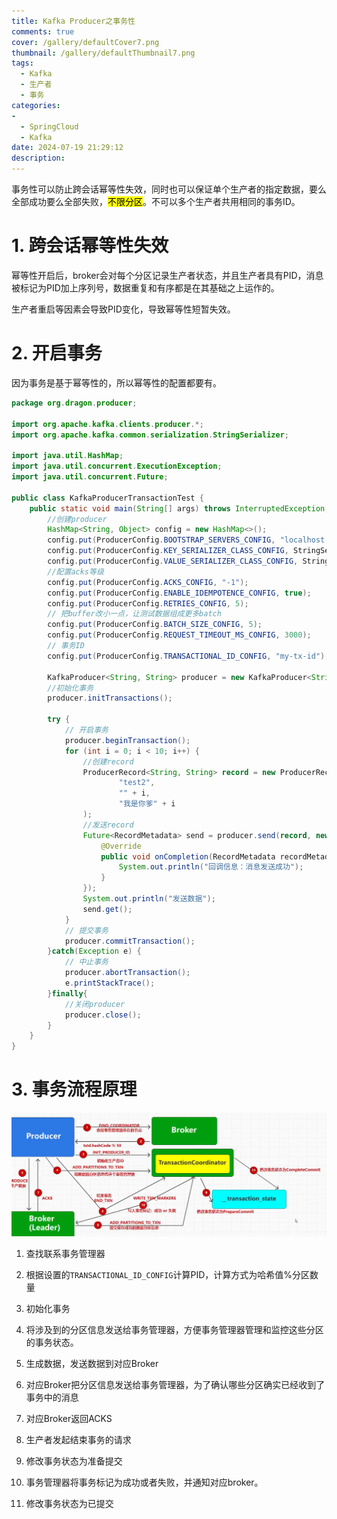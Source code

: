 ```yaml
---
title: Kafka Producer之事务性
comments: true
cover: /gallery/defaultCover7.png
thumbnail: /gallery/defaultThumbnail7.png
tags:
  - Kafka
  - 生产者
  - 事务
categories:
-
  - SpringCloud
  - Kafka
date: 2024-07-19 21:29:12
description:
---
```




事务性可以防止跨会话幂等性失效，同时也可以保证单个生产者的指定数据，要么全部成功要么全部失败，<mark>不限分区</mark>。不可以多个生产者共用相同的事务ID。



# 1. 跨会话幂等性失效

幂等性开启后，broker会对每个分区记录生产者状态，并且生产者具有PID，消息被标记为PID加上序列号，数据重复和有序都是在其基础之上运作的。

生产者重启等因素会导致PID变化，导致幂等性短暂失效。



# 2. 开启事务

因为事务是基于幂等性的，所以幂等性的配置都要有。

```java
package org.dragon.producer;

import org.apache.kafka.clients.producer.*;
import org.apache.kafka.common.serialization.StringSerializer;

import java.util.HashMap;
import java.util.concurrent.ExecutionException;
import java.util.concurrent.Future;

public class KafkaProducerTransactionTest {
    public static void main(String[] args) throws InterruptedException, ExecutionException {
        //创建producer
        HashMap<String, Object> config = new HashMap<>();
        config.put(ProducerConfig.BOOTSTRAP_SERVERS_CONFIG, "localhost:19092");
        config.put(ProducerConfig.KEY_SERIALIZER_CLASS_CONFIG, StringSerializer.class.getName());
        config.put(ProducerConfig.VALUE_SERIALIZER_CLASS_CONFIG, StringSerializer.class.getName());
        //配置acks等级
        config.put(ProducerConfig.ACKS_CONFIG, "-1");
        config.put(ProducerConfig.ENABLE_IDEMPOTENCE_CONFIG, true);
        config.put(ProducerConfig.RETRIES_CONFIG, 5);
        // 把buffer改小一点，让测试数据组成更多batch
        config.put(ProducerConfig.BATCH_SIZE_CONFIG, 5);
        config.put(ProducerConfig.REQUEST_TIMEOUT_MS_CONFIG, 3000);
        // 事务ID
        config.put(ProducerConfig.TRANSACTIONAL_ID_CONFIG, "my-tx-id");

        KafkaProducer<String, String> producer = new KafkaProducer<String, String>(config);
        //初始化事务
        producer.initTransactions();

        try {
            // 开启事务
            producer.beginTransaction();
            for (int i = 0; i < 10; i++) {
                //创建record
                ProducerRecord<String, String> record = new ProducerRecord<String, String>(
                        "test2",
                        "" + i,
                        "我是你爹" + i
                );
                //发送record
                Future<RecordMetadata> send = producer.send(record, new Callback() {
                    @Override
                    public void onCompletion(RecordMetadata recordMetadata, Exception e) {
                        System.out.println("回调信息：消息发送成功");
                    }
                });
                System.out.println("发送数据");
                send.get();
            }
            // 提交事务
            producer.commitTransaction();
        }catch(Exception e) {
            // 中止事务
            producer.abortTransaction();
            e.printStackTrace();
        }finally{
            //关闭producer
            producer.close();
        }
    }
}

```



# 3. 事务流程原理

![59187442-1378-4632-9f23-a694ca5bb743](./2024-07-19-21-29-10/59187442-1378-4632-9f23-a694ca5bb743.png)

1. 查找联系事务管理器

2. 根据设置的`TRANSACTIONAL_ID_CONFIG`计算PID，计算方式为哈希值%分区数量

3. 初始化事务

4. 将涉及到的分区信息发送给事务管理器，方便事务管理器管理和监控这些分区的事务状态。

5. 生成数据，发送数据到对应Broker

6. 对应Broker把分区信息发送给事务管理器，为了确认哪些分区确实已经收到了事务中的消息

7. 对应Broker返回ACKS

8. 生产者发起结束事务的请求

9. 修改事务状态为准备提交

10. 事务管理器将事务标记为成功或者失败，并通知对应broker。

11. 修改事务状态为已提交


